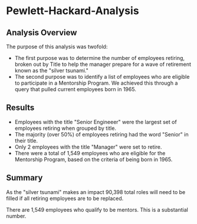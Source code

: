 # Pewlett-Hackard-Analysis

## Analysis Overview

The purpose of this analysis was twofold:
* The first purpose was to determine the number of employees retiring, broken out by Title to help the manager prepare for a wave of retirement known as the "silver tsunami."
* The second purpose was to identify a list of employees who are eligible to participate in a Mentorship Program. We achieved this through a query that pulled current employees born in 1965.

## Results

* Employees with the title "Senior Engineeer" were the largest set of employees retiring when grouped by title.
* The majority (over 50%) of employees retiring had the word "Senior" in their title.
* Only 2 employees with the title "Manager" were set to retire.
* There were a total of 1,549 employees who are eligible for the Mentorship Program, based on the criteria of being born in 1965.

## Summary

As the "silver tsunami" makes an impact 90,398 total roles will need to be filled if all retiring employees are to be replaced.

There are 1,549 employees who qualify to be mentors. This is a substantial number.

